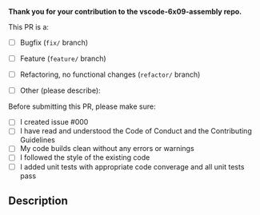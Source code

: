 **Thank you for your contribution to the vscode-6x09-assembly repo.**

This PR is a:
- [ ] Bugfix (`fix/` branch)
- [ ] Feature (`feature/` branch)
- [ ] Refactoring, no functional changes (`refactor/` branch)
- [ ] Other (please describe): <!-- Please describe the type of PR -->


Before submitting this PR, please make sure:
- [ ] I created issue #000 <!-- Enter issue number here -->
- [ ] I have read and understood the Code of Conduct and the Contributing Guidelines
- [ ] My code builds clean without any errors or warnings
- [ ] I followed the style of the existing code
- [ ] I added unit tests with appropriate code converage and all unit tests pass

## Description

<!-- Please describe the current behavior that you are modifying, or link to a relevant issue. -->
